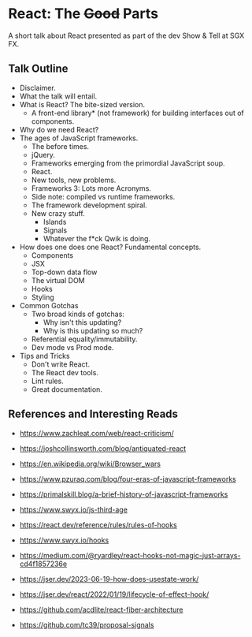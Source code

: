 # React: The ~~Good~~ Parts

A short talk about React presented as part of the dev Show & Tell at SGX FX.

## Talk Outline

- Disclaimer.
- What the talk will entail.
- What is React? The bite-sized version.
  - A front-end library\* (not framework) for building interfaces out of components.
- Why do we need React?
- The ages of JavaScript frameworks.
  - The before times.
  - jQuery.
  - Frameworks emerging from the primordial JavaScript soup.
  - React.
  - New tools, new problems.
  - Frameworks 3: Lots more Acronyms.
  - Side note: compiled vs runtime frameworks.
  - The framework development spiral.
  - New crazy stuff.
    - Islands
    - Signals
    - Whatever the f\*ck Qwik is doing.
- How does one does one React? Fundamental concepts.
  - Components
  - JSX
  - Top-down data flow
  - The virtual DOM
  - Hooks
  - Styling
- Common Gotchas
  - Two broad kinds of gotchas:
    - Why isn't this updating?
    - Why is this updating so much?
  - Referential equality/immutability.
  - Dev mode vs Prod mode.
- Tips and Tricks
  - Don't write React.
  - The React dev tools.
  - Lint rules.
  - Great documentation.

## References and Interesting Reads

- https://www.zachleat.com/web/react-criticism/
- https://joshcollinsworth.com/blog/antiquated-react
- https://en.wikipedia.org/wiki/Browser_wars

- https://www.pzuraq.com/blog/four-eras-of-javascript-frameworks
- https://primalskill.blog/a-brief-history-of-javascript-frameworks
- https://www.swyx.io/js-third-age

- https://react.dev/reference/rules/rules-of-hooks
- https://www.swyx.io/hooks
- https://medium.com/@ryardley/react-hooks-not-magic-just-arrays-cd4f1857236e
- https://jser.dev/2023-06-19-how-does-usestate-work/
- https://jser.dev/react/2022/01/19/lifecycle-of-effect-hook/
- https://github.com/acdlite/react-fiber-architecture

- https://github.com/tc39/proposal-signals
